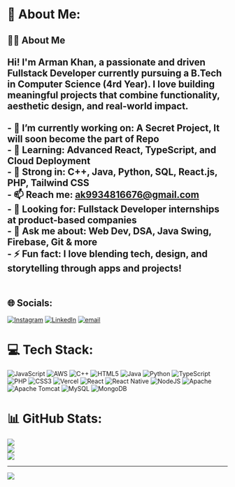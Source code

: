 # 💫 About Me:
## 👨‍💻 About Me<br><br>Hi! I'm **Arman Khan**, a passionate and driven Fullstack Developer currently pursuing a **B.Tech in Computer Science (4rd Year)**. I love building meaningful projects that combine **functionality**, **aesthetic design**, and **real-world impact**.<br><br>- 🔭 I’m currently working on: **A Secret Project, It will soon become the part of Repo**<br>- 🌱 Learning: **Advanced React, TypeScript, and Cloud Deployment**<br>- 🧠 Strong in: **C++, Java, Python, SQL, React.js, PHP, Tailwind CSS**<br>- 📫 Reach me: [ak9934816676@gmail.com](mailto:ak9934816676@gmail.com)<br>- 💼 Looking for: **Fullstack Developer internships at product-based companies**<br>- 💬 Ask me about: Web Dev, DSA, Java Swing, Firebase, Git & more<br>- ⚡ Fun fact: I love blending **tech, design, and storytelling** through apps and projects!<br><br>


## 🌐 Socials:
[![Instagram](https://img.shields.io/badge/Instagram-%23E4405F.svg?logo=Instagram&logoColor=white)](https://www.instagram.com/itz.arman_/) [![LinkedIn](https://img.shields.io/badge/LinkedIn-%230077B5.svg?logo=linkedin&logoColor=white)](https://linkedin.com/in/linkedin.com/in/arman-khan-96858b24b) [![email](https://img.shields.io/badge/Email-D14836?logo=gmail&logoColor=white)](mailto:ak9934816676@gmail.com) 

# 💻 Tech Stack:
![JavaScript](https://img.shields.io/badge/javascript-%23323330.svg?style=for-the-badge&logo=javascript&logoColor=%23F7DF1E) ![AWS](https://img.shields.io/badge/AWS-%23FF9900.svg?style=for-the-badge&logo=amazon-aws&logoColor=white) ![C++](https://img.shields.io/badge/c++-%2300599C.svg?style=for-the-badge&logo=c%2B%2B&logoColor=white) ![HTML5](https://img.shields.io/badge/html5-%23E34F26.svg?style=for-the-badge&logo=html5&logoColor=white) ![Java](https://img.shields.io/badge/java-%23ED8B00.svg?style=for-the-badge&logo=openjdk&logoColor=white) ![Python](https://img.shields.io/badge/python-3670A0?style=for-the-badge&logo=python&logoColor=ffdd54) ![TypeScript](https://img.shields.io/badge/typescript-%23007ACC.svg?style=for-the-badge&logo=typescript&logoColor=white) ![PHP](https://img.shields.io/badge/php-%23777BB4.svg?style=for-the-badge&logo=php&logoColor=white) ![CSS3](https://img.shields.io/badge/css3-%231572B6.svg?style=for-the-badge&logo=css3&logoColor=white) ![Vercel](https://img.shields.io/badge/vercel-%23000000.svg?style=for-the-badge&logo=vercel&logoColor=white) ![React](https://img.shields.io/badge/react-%2320232a.svg?style=for-the-badge&logo=react&logoColor=%2361DAFB) ![React Native](https://img.shields.io/badge/react_native-%2320232a.svg?style=for-the-badge&logo=react&logoColor=%2361DAFB) ![NodeJS](https://img.shields.io/badge/node.js-6DA55F?style=for-the-badge&logo=node.js&logoColor=white) ![Apache](https://img.shields.io/badge/apache-%23D42029.svg?style=for-the-badge&logo=apache&logoColor=white) ![Apache Tomcat](https://img.shields.io/badge/apache%20tomcat-%23F8DC75.svg?style=for-the-badge&logo=apache-tomcat&logoColor=black) ![MySQL](https://img.shields.io/badge/mysql-4479A1.svg?style=for-the-badge&logo=mysql&logoColor=white) ![MongoDB](https://img.shields.io/badge/MongoDB-%234ea94b.svg?style=for-the-badge&logo=mongodb&logoColor=white)
# 📊 GitHub Stats:
![](https://github-readme-stats.vercel.app/api?username=TheArk-OG&theme=dark&hide_border=false&include_all_commits=true&count_private=false)<br/>
![](https://nirzak-streak-stats.vercel.app/?user=TheArk-OG&theme=dark&hide_border=false)<br/>
![](https://github-readme-stats.vercel.app/api/top-langs/?username=TheArk-OG&theme=dark&hide_border=false&include_all_commits=true&count_private=false&layout=compact)

---
[![](https://visitcount.itsvg.in/api?id=TheArk-OG&icon=0&color=0)](https://visitcount.itsvg.in)

<!-- Proudly created with GPRM ( https://gprm.itsvg.in ) -->
